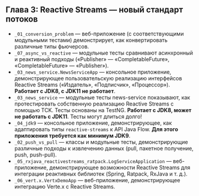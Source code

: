 ## Глава 3: Reactive Streams — новый стандарт потоков

* `_01_conversion_problem` — веб-приложение (с соответствующими модульными тестами) демонстрирует, как конвертировать различные типы фьючерсов.
* `_07_async_vs_reactive` — модульные тесты сравнивают асинхронный и реактивный подходы («Publisher» — «CompletableFuture», «CompletableFuture» — «Publisher»).
* `_03_news_service.NewsServiceApp` — консольное приложение, демонстрирующее пользовательскую реализацию интерфейсов Reactive Streams («Издатель», «Подписчик», «Процессор»). **Работает с JDK8, с JDK11 не работает**.
* `_03_news_service` — модульные тесты news-service показывают, как протестировать собственную реализацию Reactive Streams с помощью TCK. Тесты основаны на TestNG. **Работает с JDK8, может не работать с JDK11**. Тесты могут длиться долго!
* `_04_jdk9` — консольное приложение, демонстрирующее, как адаптировать типы `reactive-streams` к API Java Flow. **Для этого приложения требуется как минимум JDK9**.
* `_02_push_vs_pull` — классы и модульные тесты, демонстрирующие различные подходы к извлечению данных (pull, пакетное получение, push, push-pull).
* `_05_rxjava_reactivestreams_ratpack.LogServiceApplication` — веб-приложение, демонстрирующее возможности Reactive Streams для интеграции реактивных библиотек (Spring, Ratpack, RxJava и т. д.).
* `_06_vert.x.VertxDemoApp` — веб-приложение, демонстрирующее интеграцию Verte.x с Reactive Streams.